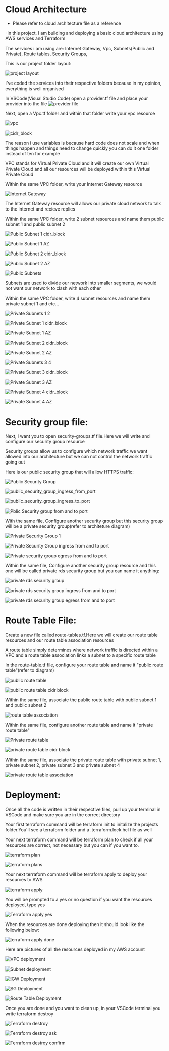 # Cloud Architecture
 - Please refer to cloud architecture file as a reference
  
-In this project, I am building and deploying a basic cloud architecture using AWS services and Terraform

The services i am using are:
  Internet Gateway, 
  Vpc,
  Subnets(Public and Private),
  Route tables,
  Security Groups,

This is our project folder layout:

![project layout](https://github.com/user-attachments/assets/bc342fb6-a3ab-4ab3-8ed1-1b3e2ca13706)

I've coded the services into their respective folders because in my opinion, everything is well organised

In VSCode(Visual Studio Code) open a provider.tf file and place your provider into the file
![provider file](https://github.com/user-attachments/assets/713d677b-0dae-4174-bb91-010fca03fff8)

Next, open a Vpc.tf folder and within that folder write your vpc resource 

![vpc](https://github.com/user-attachments/assets/8c749a43-c00f-4992-abf5-72455245d43b)

![cidr_block](https://github.com/user-attachments/assets/c5ef832c-3739-48b6-8817-9e0f52b73187)

The reason i use variables is because hard code does not scale and when things happen and  things need to change quickly you can do it one folder instead of ten for example

VPC stands for Virtual Private Cloud and it will create our own Virtual Private Cloud and all our resources will be deployed within this Virtual Private Cloud

Within the same VPC folder, write your Internet Gateway resource 

![Internet Gateway](https://github.com/user-attachments/assets/038272a9-a67e-4e94-b0ee-021ef6827e1f)

The Internet Gateway resource will allows our private cloud network to talk to the internet and recieve replies

Within the same VPC folder, write 2 subnet resources and name them public subnet 1 and public subnet 2

![Public Subnet 1 cidr_block](https://github.com/user-attachments/assets/73c7e120-54c5-4db4-82a0-99400752ea06)

![Public Subnet 1 AZ](https://github.com/user-attachments/assets/daed1238-d181-4bbd-bd07-3829ffabc901)

![Public Subnet 2 cidr_block](https://github.com/user-attachments/assets/9fd188e6-1347-4e84-809d-d0bc669effb2)

![Public Subnet 2 AZ](https://github.com/user-attachments/assets/ce5a9350-272f-44db-b053-2d459a14d0c3)

![Public Subnets](https://github.com/user-attachments/assets/0c42f557-7a97-42f2-aaa1-15d3cdd34235)

Subnets are used to divide our network into smaller segments, we would not want our network to clash with each other

Within the same VPC folder, write 4 subnet resources and name them private subnet 1 and etc...

![Private Subnets 1 2](https://github.com/user-attachments/assets/bac3d0db-d951-40c6-98c9-378b5b034e88)

![Private Subnet 1 cidr_block](https://github.com/user-attachments/assets/cc29d33f-fe4e-4e3f-9028-5ffec053fe4f)

![Private Subnet 1 AZ](https://github.com/user-attachments/assets/be5eff95-1262-4987-98cd-c6cc441debb2)

![Private Subnet 2 cidr_block](https://github.com/user-attachments/assets/437d2968-5c1e-4170-ae56-54f65f94dde7)

![Private Subnet 2 AZ](https://github.com/user-attachments/assets/ed390a1a-9247-45bf-be00-7435e87a2b77)


![Private Subnets 3 4](https://github.com/user-attachments/assets/ccd636f5-6c0e-40ed-a02f-f2f48c0c8c62)

![Private Subnet 3 cidr_block](https://github.com/user-attachments/assets/d9fef9ad-5fd0-433c-b99b-3ee0fe56c14e)

![Private Subnet 3 AZ](https://github.com/user-attachments/assets/89cc6deb-3be6-4e50-927d-debd060fa594)

![Private Subnet 4 cidr_block](https://github.com/user-attachments/assets/4af453e8-1f72-4896-8c26-6d0a764a430b)

![Private Subnet 4 AZ](https://github.com/user-attachments/assets/ee633494-67d1-4d39-beac-554f4153a39a)


# Security group file:

Next, I want you to open security-groups.tf file.Here we will write and configure our security group resource 

Security groups allow us to configure which network traffic we want allowed into our architecture but we can not control the network traffic going out

Here is our public security group that will allow HTTPS traffic: 

![Public Security Group](https://github.com/user-attachments/assets/9eabeb78-3164-46fb-97e5-9f967df975d5)

![public_security_group_ingress_from_port](https://github.com/user-attachments/assets/0693a54e-6c9f-423e-be4c-5747f1868201)

![public_security_group_ingress_to_port](https://github.com/user-attachments/assets/06aea6f7-6fc3-4b35-9ecf-aae5db1c20aa)

![Pblic Security group from and to port](https://github.com/user-attachments/assets/03a28e4f-9058-4de8-8013-d5d54881ae2a)

With the same file, Configure another security group but this security group will be a private security group(refer to architeture diagram)

![Private Security Group 1](https://github.com/user-attachments/assets/4afa0307-6c52-440e-93fc-614ef2221085)

![Private Security Group ingress from and to port ](https://github.com/user-attachments/assets/aa75c8c7-fc03-4845-82c1-03d4f842456a)

![Private security group egress from and to port](https://github.com/user-attachments/assets/83bb7fea-3155-4542-b983-b9f821d024c7)

Within the same file, Configure another security group resource and this one will be called private rds security group but you can name it anything:

![private rds security group](https://github.com/user-attachments/assets/0ed0b44e-3104-46f8-966b-ca192cdf2ab4)

![private rds security group ingress from and to port](https://github.com/user-attachments/assets/81abe317-b19f-497c-bf33-f86fa6a750c3)

![private rds  security group egress from and to port](https://github.com/user-attachments/assets/b66f6203-4d05-48c2-8da9-f4cd1e0c0768)

# Route Table File:

Create a new file called route-tables.tf.Here we will create our route table resources and our route table association resources

A route table simply determines where network traffic is directed within a VPC and a route table association links a subnet to a specific route table

In the route-table.tf file, configure your route table and name it "public route table"(refer to diagram)

![public route table](https://github.com/user-attachments/assets/aee6b5ed-7c05-4ea4-8086-45d395b7a4a3)

![public route table cidr block](https://github.com/user-attachments/assets/354276f2-c9cd-40a5-87f8-59c171661953)

Within the same file, associate the public route table with public subnet 1 and public subnet 2

![route table association](https://github.com/user-attachments/assets/871d7c04-ba77-443c-af37-24b7923b4dcb)

Within the same file, configure another route table and name it "private route table"

![Private route table ](https://github.com/user-attachments/assets/4230d981-9621-404c-9f27-d3cff424e7d2)

![private route table cidr block](https://github.com/user-attachments/assets/c05906a4-3d3f-47c1-be4e-cf434ec3f50b)

Within the same  file, associate the private route table with private subnet 1, private subnet 2, private subnet 3 and private subnet 4

![private route table association](https://github.com/user-attachments/assets/f89d09df-4e7a-44b1-a1a4-594170c9e10f)

# Deployment: 

Once all the code is written in their respective files, pull up your terminal in VSCode and make sure you are in the correct directory

Your first terraform command will be terraform init to initalize the projects folder.You'll see a terraform folder and a .terraform.lock.hcl file as well 

Your next terraform command will be terraform plan to check if all your resources are correct, not necessary but you can if you want to. 

![terraform plan](https://github.com/user-attachments/assets/33e9906d-aa62-4b1c-91ad-9a60ec18be00)

![terraform plans](https://github.com/user-attachments/assets/04f145f7-4d39-4142-8496-5e5532d18fa2)

Your next terraform command will be terraform apply to deploy your resources to AWS

![terraform apply ](https://github.com/user-attachments/assets/c5dfb4e7-9a09-4f59-8602-fb8657728f3a)


You will be prompted to a yes or no question if you want the resources deployed, type yes

![Terraform apply yes](https://github.com/user-attachments/assets/e35539ce-662d-4f8d-81f8-95a9b8742299)

When the resources are done deploying then it should look like the following below:

![terraform apply done](https://github.com/user-attachments/assets/76d2db9b-b357-4ca2-86f8-65b33c75522a)

Here are pictures of all the resources deployed in my AWS account

![VPC deployment](https://github.com/user-attachments/assets/61950e22-606c-4976-86ef-3f89bb26448f)

![Subnet deployment](https://github.com/user-attachments/assets/6942065d-8380-4855-8869-5d90cf7cbb14)

![IGW Deployment](https://github.com/user-attachments/assets/5dddc10d-9456-4de9-bf61-ff7df28d55de)

![SG Deployment](https://github.com/user-attachments/assets/a491ff63-d073-40eb-baf0-e19f4845a911)

![Route Table Deployment](https://github.com/user-attachments/assets/b2c7b029-b44f-4c24-89da-9846491747c2)

Once you are done and you want to clean up, in your VSCode terminal you write terraform destroy

![Terraform destroy](https://github.com/user-attachments/assets/e1321877-79b3-4c8c-9302-cb43ebf043b2)

![Terraform destroy ask](https://github.com/user-attachments/assets/dc1891bd-dee8-4303-b146-d905451b9b08)

![Terraform destroy confirm](https://github.com/user-attachments/assets/e4aabce9-9529-4504-bbc7-eb29e9e29143)

